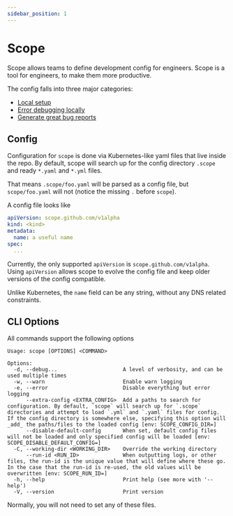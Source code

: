 ```yaml
---
sidebar_position: 1
---
```


# Scope

Scope allows teams to define development config for engineers. Scope is a tool for engineers, to make them more productive.

The config falls into three major categories:
- [Local setup](./commands/doctor.md)
- [Error debugging locally](models/ScopeKnownError.md)
- [Generate great bug reports](./commands/report.md)

## Config

Configuration for `scope` is done via Kubernetes-like yaml files that live inside the repo. By default, scope will search up for the config directory `.scope` and ready `*.yaml` and `*.yml` files.

That means `.scope/foo.yaml` will be parsed as a config file, but `scope/foo.yaml` will not (notice the missing `.` before `scope`).

A config file looks like

```yaml
apiVersion: scope.github.com/v1alpha
kind: <kind>
metadata:
  name: a useful name
spec:
  ...
```

Currently, the only supported `apiVersion` is `scope.github.com/v1alpha`. Using `apiVersion` allows scope to evolve the config file and keep older versions of the config compatible.

Unlike Kubernetes, the `name` field can be any string, without any DNS related constraints.

## CLI Options
All commands support the following options

```text
Usage: scope [OPTIONS] <COMMAND>

Options:
  -d, --debug...                     A level of verbosity, and can be used multiple times
  -w, --warn                         Enable warn logging
  -e, --error                        Disable everything but error logging
      --extra-config <EXTRA_CONFIG>  Add a paths to search for configuration. By default, `scope` will search up for `.scope` directories and attempt to load `.yml` and `.yaml` files for config. If the config directory is somewhere else, specifying this option will _add_ the paths/files to the loaded config [env: SCOPE_CONFIG_DIR=]
      --disable-default-config       When set, default config files will not be loaded and only specified config will be loaded [env: SCOPE_DISABLE_DEFAULT_CONFIG=]
  -C, --working-dir <WORKING_DIR>    Override the working directory
      --run-id <RUN_ID>              When outputting logs, or other files, the run-id is the unique value that will define where these go. In the case that the run-id is re-used, the old values will be overwritten [env: SCOPE_RUN_ID=]
  -h, --help                         Print help (see more with '--help')
  -V, --version                      Print version
```

Normally, you will not need to set any of these files.